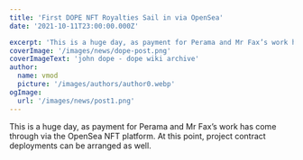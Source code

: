 ```yaml
---
title: 'First DOPE NFT Royalties Sail in via OpenSea'
date: '2021-10-11T23:00:00.000Z'

excerpt: 'This is a huge day, as payment for Perama and Mr Fax’s work has come through via the OpenSea NFT platform. At this point, project contract deployments can be arranged as well.'
coverImage: '/images/news/dope-post.png'
coverImageText: 'john dope - dope wiki archive'
author:
  name: vmod
  picture: '/images/authors/author0.webp'
ogImage:
  url: '/images/news/post1.png'
---
```


This is a huge day, as payment for Perama and Mr Fax’s work has come through via the OpenSea NFT platform. At this point, project contract deployments can be arranged as well.